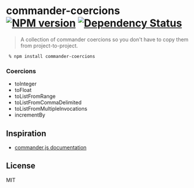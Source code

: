 # commander-coercions [![NPM version](https://badge.fury.io/js/commander-coercions.png)](http://badge.fury.io/js/commander-coercions) [![Dependency Status](https://gemnasium.com/wilmoore/commander-coercions.js.svg)](https://gemnasium.com/wilmoore/commander-coercions.js)

> A collection of commander coercions so you don't have to copy them from project-to-project.

     % npm install commander-coercions

### Coercions

- toInteger
- toFloat
- toListFromRange
- toListFromCommaDelimited
- toListFromMultipleInvocations
- incrementBy

## Inspiration

- [commander.js documentation](https://github.com/visionmedia/commander.js/#coercion)

## License

  MIT


